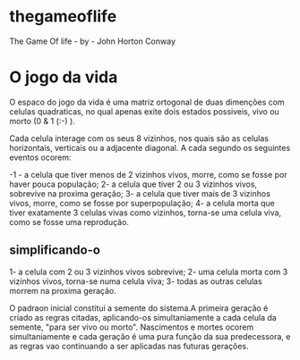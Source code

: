 # thegameoflife
The Game Of life - by - John Horton Conway


# O jogo da vida
O espaco do jogo da vida é  uma matriz ortogonal de duas dimenções com celulas quadraticas, no qual apenas exite dois estados possiveis, vivo ou morto (0 & 1 (:-) ).

Cada celula interage com os seus 8 vizinhos, nos quais são as celulas horizontais, verticais ou a adjacente diagonal.
A cada segundo os seguintes eventos ocorem:

-1 - a celula que tiver menos de 2 vizinhos vivos, morre, como se fosse por haver pouca população;
2- a celula que tiver 2 ou 3 vizinhos vivos, sobrevive na proxima geração;
3- a celula que tiver mais de 3 vizinhos vivos, morre, como se fosse por superpopulação;
4- a celula morta que tiver exatamente 3 celulas vivas como vizinhos, torna-se uma celula viva, como se fosse uma reprodução.

## simplificando-o

1- a celula com 2 ou 3 vizinhos vivos  sobrevive;
2- uma celula morta com 3 vizinhos vivos, torna-se numa celula viva;
3- todas as outras celulas morrem na proxima geração.


O padraon inicial constitui a semente do sistema.A primeira geração é criado as regras citadas, aplicando-os simultaniamente a cada celula da semente, "para ser vivo ou morto". Nascimentos e mortes ocorem simultaniamente e cada geração é uma pura função da sua predecessora, e as regras vao continuando a ser aplicadas nas futuras gerações.
